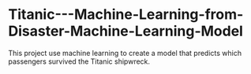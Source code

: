 # Titanic---Machine-Learning-from-Disaster-Machine-Learning-Model
This project use machine learning to create a model that predicts which passengers survived the Titanic shipwreck.
